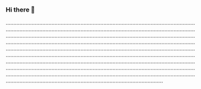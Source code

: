 ### Hi there 👋

...................................................................................................................................................................................................................................................................................................................................................................................................................................................................................................................................................................................................................................................................................................................................................................................................................................................................................................................................................................................................................................................................................................................................................................................................................................................................